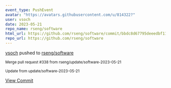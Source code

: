 ```yaml
---
event_type: PushEvent
avatar: "https://avatars.githubusercontent.com/u/814322?"
user: vsoch
date: 2023-05-21
repo_name: rseng/software
html_url: https://github.com/rseng/software/commit/bbdc8d67795deeedbf118b66ab6a98fb107a01a0
repo_url: https://github.com/rseng/software
---
```


<a href='https://github.com/vsoch' target='_blank'>vsoch</a> pushed to <a href='https://github.com/rseng/software' target='_blank'>rseng/software</a>

<small>Merge pull request #338 from rseng/update/software-2023-05-21

Update from update/software-2023-05-21</small>

<a href='https://github.com/rseng/software/commit/bbdc8d67795deeedbf118b66ab6a98fb107a01a0' target='_blank'>View Commit</a>